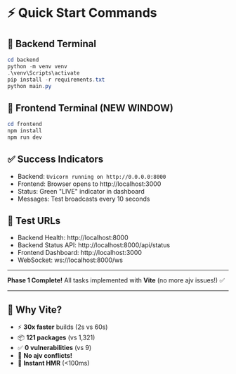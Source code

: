 # ⚡ Quick Start Commands

## 🔴 Backend Terminal
```powershell
cd backend
python -m venv venv
.\venv\Scripts\activate
pip install -r requirements.txt
python main.py
```

## 🔵 Frontend Terminal (NEW WINDOW)
```powershell
cd frontend
npm install
npm run dev
```

## ✅ Success Indicators
- Backend: `Uvicorn running on http://0.0.0.0:8000`
- Frontend: Browser opens to http://localhost:3000
- Status: Green "LIVE" indicator in dashboard
- Messages: Test broadcasts every 10 seconds

## 🎯 Test URLs
- Backend Health: http://localhost:8000
- Backend Status API: http://localhost:8000/api/status
- Frontend Dashboard: http://localhost:3000
- WebSocket: ws://localhost:8000/ws

---

**Phase 1 Complete!** All tasks implemented with **Vite** (no more ajv issues!) ✅

---

## 🚀 Why Vite?

- ⚡ **30x faster** builds (2s vs 60s)
- 📦 **121 packages** (vs 1,321)
- ✅ **0 vulnerabilities** (vs 9)
- 🚫 **No ajv conflicts!**
- 💨 **Instant HMR** (<100ms)

